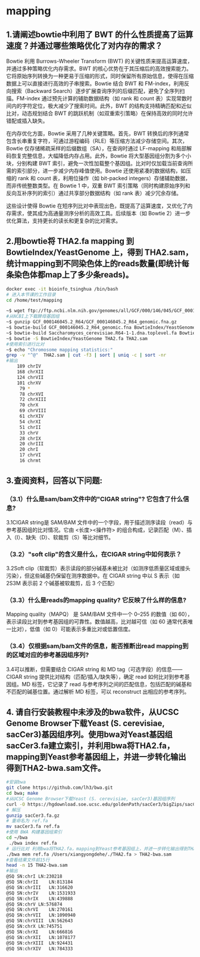 # mapping
## 1.请阐述bowtie中利用了 BWT 的什么性质提高了运算速度？并通过哪些策略优化了对内存的需求？
Bowtie 利用 Burrows-Wheeler Transform (BWT) 的关键性质来提高运算速度，并通过多种策略优化内存需求。BWT 的核心优势在于其压缩后的高效搜索能力。它将原始序列转换为一种更易于压缩的形式，同时保留所有原始信息，使得在压缩数据上可以直接进行高效的子串搜索。Bowtie 结合 BWT 和 FM-index，利用反向搜索（Backward Search）逐步扩展查询序列的后缀匹配，避免了全序列扫描。FM-index 通过预先计算的辅助数据结构（如 rank 和 count 表）实现常数时间内的字符定位，极大减少了搜索时间。此外，BWT 的结构支持精确匹配和近似比对，动态规划结合 BWT 的跳跃机制（如双重索引策略）在保持高效的同时允许错配或插入缺失。

在内存优化方面，Bowtie 采用了几种关键策略。首先，BWT 转换后的序列通常包含长串重复字符，可通过游程编码（RLE）等压缩方法减少存储空间。其次，Bowtie 仅存储稀疏采样的后缀数组（SA），在查询时通过 LF-mapping 和局部解码恢复完整信息，大幅降低内存占用。此外，Bowtie 将大型基因组分割为多个小块，分别构建 BWT 索引，避免一次性加载整个基因组。比对时仅加载当前查询所需的索引部分，进一步减少内存峰值使用。Bowtie 还使用紧凑的数据结构，如压缩的 rank 和 count 表，利用位操作（如 bit-packed integers）存储辅助数据，而非传统整数类型。在 Bowtie 1 中，双重 BWT 索引策略（同时构建原始序列和反向互补序列的索引）通过共享部分数据结构（如 rank 表）减少冗余存储。

这些设计使得 Bowtie 在短序列比对中表现出色，既提高了运算速度，又优化了内存需求，使其成为高通量测序分析的高效工具。后续版本（如 Bowtie 2）进一步优化算法，支持更长的读长和更复杂的比对需求。

## 2.用bowtie将 THA2.fa mapping 到 BowtieIndex/YeastGenome 上，得到 THA2.sam，统计mapping到不同染色体上的reads数量(即统计每条染色体都map上了多少条reads)。
```bash
docker exec -it bioinfo_tsinghua /bin/bash
# 进入本节课的工作目录
cd /home/test/mapping

~$ wget ftp://ftp.ncbi.nlm.nih.gov/genomes/all/GCF/000/146/045/GCF_000146045.2_R64/GCF_000146045.2_R64_genomic.fna.gz
#从NCBI上下载酵母基因组
~$ gunzip GCF_000146045.2_R64/GCF_000146045.2_R64_genomic.fna.gz
~$ bowtie-build GCF_000146045.2_R64_genomic.fna BowtieIndex/YeastGenome
~$ bowtie-build Saccharomyces_cerevisiae.R64-1-1.dna.toplevel.fa BowtieIndex/YeastGenome
~$ bowtie -S BowtieIndex/YeastGenome THA2.fa THA2.sam
#使用索引进行比对
~$ echo "Chromosome mapping statistics:"
grep -v "^@"  THA2.sam | cut -f3 | sort | uniq -c | sort -nr
#输出
    189 chrIV
    168 chrXII
    124 chrVII
    101 chrXV
     79 *
     78 chrXVI
     72 chrXIII
     70 chrX
     69 chrVIII
     61 chrXIV
     54 chrXI
     51 chrII
     33 chrV
     28 chrIX
     20 chrIII
     20 chrI
     17 chrVI
     16 chrmt

```

## 3.查阅资料，回答以下问题:
### （3.1）什么是sam/bam文件中的"CIGAR string"? 它包含了什么信息?
3.1CIGAR string是 SAM/BAM 文件中的一个字段，用于描述测序读段（read）与参考基因组的比对情况。它由 <长度><操作符> 的组合构成，记录匹配（M）、插入（I）、缺失（D）、软裁剪（S）等比对细节。

### （3.2）"soft clip"的含义是什么，在CIGAR string中如何表示？
3.2Soft clip（软裁剪）​ 表示读段的部分碱基未被比对（如测序低质量区域或接头污染），但这些碱基仍保留在测序数据中。在 CIGAR string 中以 S 表示（如 2S3M 表示前 2 个碱基被软裁剪，后 3 个匹配）
### （3.3）什么是reads的mapping quality? 它反映了什么样的信息?
Mapping quality（MAPQ）​ 是 SAM/BAM 文件中一个 0–255 的数值（如 60），表示读段比对到参考基因组的可靠性。数值越高，比对越可信（如 60 通常代表唯一比对），低值（如 0）可能表示多重比对或低置信度。
### （3.4）仅根据sam/bam文件的信息，能否推断出read mapping到的区域对应的参考基因组序列? 
3.4可以推断，但需要结合 ​CIGAR string 和 ​MD tag（可选字段）​ 的信息——CIGAR string 提供比对结构（匹配/插入/缺失等），确定 read 如何比对到参考基因组。MD 标签，它记录了 read 与参考序列之间的匹配信息，包括匹配的碱基和不匹配的碱基位置。通过解析 MD 标签，可以 reconstruct 出相应的参考序列。

## 4. 请自行安装教程中未涉及的bwa软件，从UCSC Genome Browser下载Yeast (S. cerevisiae, sacCer3)基因组序列。使用bwa对Yeast基因组sacCer3.fa建立索引，并利用bwa将THA2.fa，mapping到Yeast参考基因组上，并进一步转化输出得到THA2-bwa.sam文件。
```bash
#安装bwa
git clone https://github.com/lh3/bwa.git
cd bwa; make
#从UCSC Genome Browser下载Yeast (S. cerevisiae, sacCer3)基因组序列
curl -O https://hgdownload.soe.ucsc.edu/goldenPath/sacCer3/bigZips/sacCer3.fa.gz
# 解压
gunzip sacCer3.fa.gz
# 重命名为 ref.fa
mv sacCer3.fa ref.fa
#使用 BWA 构建基因组索引
cd ~/bwa  
 ./bwa index ref.fa
# 运行比对 利用bwa将THA2.fa，mapping到Yeast参考基因组上，并进一步转化输出得到THA2-bwa.sam文件
./bwa mem ref.fa /Users/xiangyongdehe/./THA2.fa > THA2-bwa.sam
#查看结果文件前15行
head -n 15 THA2-bwa.sam
#输出
@SQ	SN:chrI	LN:230218
@SQ	SN:chrII	LN:813184
@SQ	SN:chrIII	LN:316620
@SQ	SN:chrIV	LN:1531933
@SQ	SN:chrIX	LN:439888
@SQ	SN:chrV	LN:576874
@SQ	SN:chrVI	LN:270161
@SQ	SN:chrVII	LN:1090940
@SQ	SN:chrVIII	LN:562643
@SQ	SN:chrX	LN:745751
@SQ	SN:chrXI	LN:666816
@SQ	SN:chrXII	LN:1078177
@SQ	SN:chrXIII	LN:924431
@SQ	SN:chrXIV	LN:784333

```

